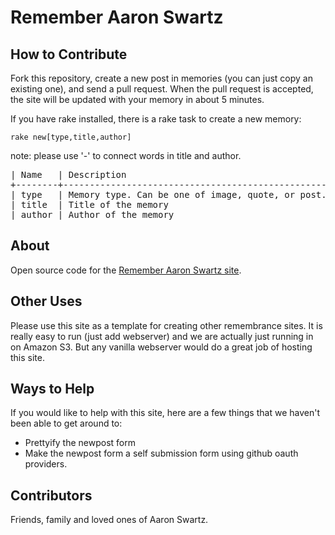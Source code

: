 # Remember Aaron Swartz

## How to Contribute

Fork this repository, create a new post in memories (you can just copy an existing one), and send a pull request. When the pull request is accepted, the site will be updated with your memory in about 5 minutes.

If you have rake installed, there is a rake task to create a new memory:

`rake new[type,title,author]`

note: please use '-' to connect words in title and author.

<pre>
| Name   | Description                                        | Default            |
+--------+----------------------------------------------------+--------------------+
| type   | Memory type. Can be one of image, quote, or post.  | post               |
| title  | Title of the memory                                | a-memory           |
| author | Author of the memory                               | family-and-friends |
</pre>

## About

Open source code for the [Remember Aaron Swartz site](http://www.rememberaaronsw.com/).

## Other Uses

Please use this site as a template for creating other remembrance sites. It is really easy to run (just add webserver) and we are actually just running in on Amazon S3. But any vanilla webserver would do a great job of hosting this site.

## Ways to Help

If you would like to help with this site, here are a few things that we haven't been able to get around to:

* Prettyify the newpost form
* Make the newpost form a self submission form using github oauth providers.

## Contributors

Friends, family and loved ones of Aaron Swartz.
